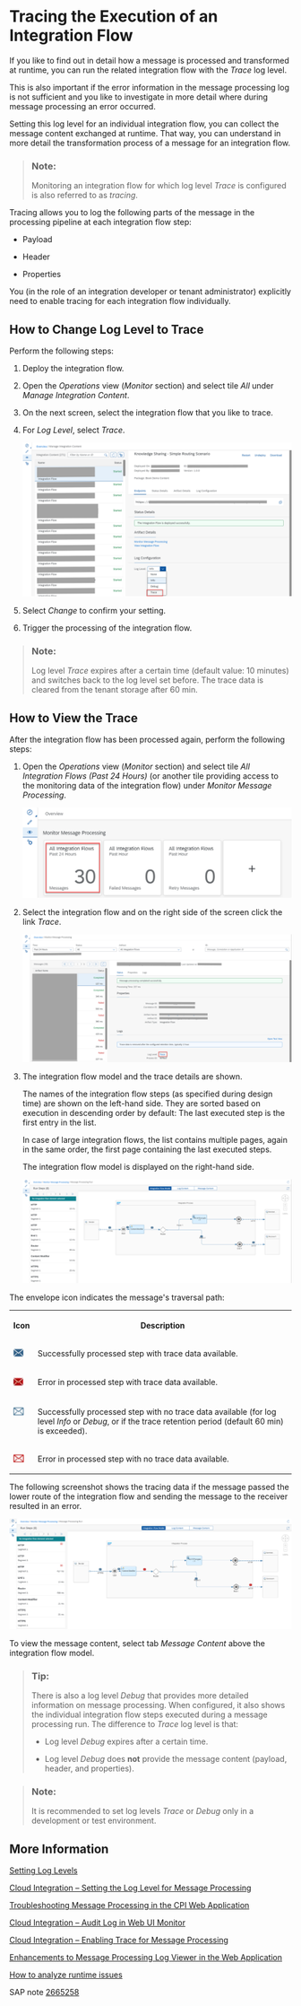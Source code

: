 <!-- loio4ec27d358d844c96b3ae11febd440eac -->

# Tracing the Execution of an Integration Flow

If you like to find out in detail how a message is processed and transformed at runtime, you can run the related integration flow with the *Trace* log level.

This is also important if the error information in the message processing log is not sufficient and you like to investigate in more detail where during message processing an error occurred.

Setting this log level for an individual integration flow, you can collect the message content exchanged at runtime. That way, you can understand in more detail the transformation process of a message for an integration flow.

> ### Note:  
> Monitoring an integration flow for which log level *Trace* is configured is also referred to as *tracing*.

Tracing allows you to log the following parts of the message in the processing pipeline at each integration flow step:

-   Payload

-   Header

-   Properties


You \(in the role of an integration developer or tenant administrator\) explicitly need to enable tracing for each integration flow individually.



<a name="loio4ec27d358d844c96b3ae11febd440eac__section_ugq_kwt_rnb"/>

## How to Change Log Level to Trace

Perform the following steps:

1.  Deploy the integration flow.

2.  Open the *Operations* view \(*Monitor* section\) and select tile *All* under *Manage Integration Content*.

3.  On the next screen, select the integration flow that you like to trace.

4.  For *Log Level*, select *Trace*.

    ![](images/Trace_2_479aac2.png)

5.  Select *Change* to confirm your setting.
6.  Trigger the processing of the integration flow.


> ### Note:  
> Log level *Trace* expires after a certain time \(default value: 10 minutes\) and switches back to the log level set before. The trace data is cleared from the tenant storage after 60 min.



<a name="loio4ec27d358d844c96b3ae11febd440eac__section_t3m_5zt_rnb"/>

## How to View the Trace

After the integration flow has been processed again, perform the following steps:

1.  Open the *Operations* view \(*Monitor* section\) and select tile *All Integration Flows \(Past 24 Hours\)* \(or another tile providing access to the monitoring data of the integration flow\) under *Monitor Message Processing*.

    ![](images/Trace_3_5abd747.png)

2.  Select the integration flow and on the right side of the screen click the link *Trace*.

    ![](images/Trace_4_88178b5.png)

3.  The integration flow model and the trace details are shown.

    The names of the integration flow steps \(as specified during design time\) are shown on the left-hand side. They are sorted based on execution in descending order by default: The last executed step is the first entry in the list.

    In case of large integration flows, the list contains multiple pages, again in the same order, the first page containing the last executed steps.

    The integration flow model is displayed on the right-hand side.

    ![](images/Trace_5_8b0b55f.png)


The envelope icon indicates the message's traversal path:


<table>
<tr>
<th valign="top">

Icon

</th>
<th valign="top">

Description

</th>
</tr>
<tr>
<td valign="top">

![](images/TraceIcon1_651cb3c.png)

</td>
<td valign="top">

Successfully processed step with trace data available.

</td>
</tr>
<tr>
<td valign="top">

![](images/TraceIcon2_4d61abc.png)

</td>
<td valign="top">

Error in processed step with trace data available.

</td>
</tr>
<tr>
<td valign="top">

![](images/TraceIcon3_553cfe0.png)

</td>
<td valign="top">

Successfully processed step with no trace data available \(for log level *Info* or *Debug*, or if the trace retention period \(default 60 min\) is exceeded\).

</td>
</tr>
<tr>
<td valign="top">

![](images/TraceIcon4_c2ba836.png)

</td>
<td valign="top">

Error in processed step with no trace data available.

</td>
</tr>
</table>

The following screenshot shows the tracing data if the message passed the lower route of the integration flow and sending the message to the receiver resulted in an error.

![](images/Tracing_6_a25279c.png)

To view the message content, select tab *Message Content* above the integration flow model.

> ### Tip:  
> There is also a log level *Debug* that provides more detailed information on message processing. When configured, it also shows the individual integration flow steps executed during a message processing run. The difference to *Trace* log level is that:
> 
> -   Log level *Debug* expires after a certain time.
> 
> -   Log level *Debug* does **not** provide the message content \(payload, header, and properties\).

> ### Note:  
> It is recommended to set log levels *Trace* or *Debug* only in a development or test environment.



<a name="loio4ec27d358d844c96b3ae11febd440eac__section_pfd_s25_rnb"/>

## More Information

[Setting Log Levels](setting-log-levels-4e6d3fc.md)

[Cloud Integration – Setting the Log Level for Message Processing](https://blogs.sap.com/2017/06/22/cloud-integration-setting-the-log-level-for-message-processing/)

[Troubleshooting Message Processing in the CPI Web Application](https://blogs.sap.com/2018/03/13/troubleshooting-message-processing-in-the-cpi-web-application/)

[Cloud Integration – Audit Log in Web UI Monitor](https://blogs.sap.com/2017/08/21/cloud-integration-audit-log-in-web-ui-monitor/)

[Cloud Integration – Enabling Trace for Message Processing](https://blogs.sap.com/2018/01/21/cloud-integration-enabling-trace-for-message-processing/)

[Enhancements to Message Processing Log Viewer in the Web Application](https://blogs.sap.com/2018/04/10/enhancements-to-message-processing-log-viewer-in-the-web-application/)

[How to analyze runtime issues](https://ga.support.sap.com/dtp/viewer/#/tree/2237/actions/28748:28795:33130)

SAP note [2665258](https://me.sap.com/notes/2665258)

